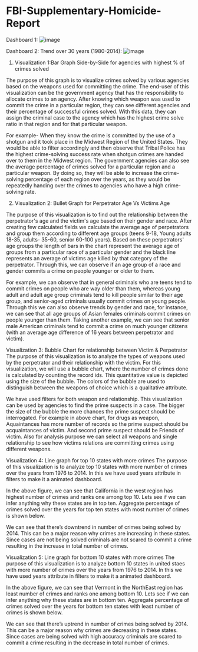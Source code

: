 # FBI-Supplementary-Homicide-Report
Dashboard 1:
![image](https://user-images.githubusercontent.com/61535156/149589532-af4bc61f-5017-4d69-8d30-6beb280c7bd5.png)

Dashboard 2: Trend over 30 years (1980-2014):
![image](https://user-images.githubusercontent.com/61535156/149589561-e160ee5e-8b86-41ae-b685-4fde8b3385fc.png)

1.	Visualization 1:Bar Graph Side-by-Side for agencies with highest % of crimes solved

The purpose of this graph is to visualize crimes solved by various agencies based on the weapons used for committing the crime. The end-user of this visualization can be the government agency that has the responsibility to allocate crimes to an agency. After knowing which weapon was used to commit the crime in a particular region, they can see different agencies and their percentage of successful crimes solved. With this data, they can assign the criminal case to the agency which has the highest crime solve ratio in that region and for that particular weapon.
 

For example- When they know the crime is committed by the use of a shotgun and it took place in the Midwest Region of the United States. They would be able to filter accordingly and then observe that Tribal Police has the highest crime-solving success rate when shotgun crimes are handed over to them in the Midwest region. The government agencies can also see the average percentage of crimes solved for a particular region and a particular weapon.
By doing so, they will be able to increase the crime-solving percentage of each region over the years, as they would be repeatedly handing over the crimes to agencies who have a high crime-solving rate. 






2.	Visualization 2: Bullet Graph for Perpetrator Age Vs Victims Age

The purpose of this visualization is to find out the relationship between the perpetrator's age and the victim's age based on their gender and race. After creating few calculated fields we calculate the average age of perpetrators and group them according to different age groups (teens 9-18, Young adults 18-35, adults- 35-60, senior 60-100 years). Based on these perpetrators' age groups the length of bars in the chart represent the average age of groups from a particular race of a particular gender and the black line represents an average of victims age killed by that category of the perpetrator. Through this, we can observe if an age group of a race and gender commits a crime on people younger or older to them.

 

For example, we can observe that in general criminals who are teens tend to commit crimes on people who are way older than them, whereas young adult and adult age group criminals tend to kill people similar to their age group, and senior-aged criminals usually commit crimes on young people. Through this we can also observe trends by gender and race, for instance, we can see that all age groups of Asian females criminals commit crimes on people younger than them. Taking another example, we can see that senior male  American criminals tend to commit a crime on much younger citizens (with an average age difference of 16 years between perpetrator and victim).







Visualization 3: Bubble Chart for relationship between Victim & Perpetrator
The purpose of this visualization is to analyze the types of weapons used by the perpetrator and their relationship with the victim. For this visualization, we will use a bubble chart, where the number of crimes done is calculated by counting the record ids. This quantitative value is depicted using the size of the bubble. The colors of the bubble are used to distinguish between the weapons of choice which is a qualitative attribute.
 
We have used filters for both weapon and relationship. This visualization can be used by agencies to find the prime suspects in a case. The bigger the size of the bubble the more chances the prime suspect should be interrogated. For example in above chart, for drugs as weapon, Aquaintances has more number of records so the prime suspect should be acquaintances of victim. And second prime suspect should be Friends of victim. Also for analysis purpose we can select all weapons and single relationship to see how victims relations are committing crimes using different weapons.




Visualization 4: Line graph for top 10 states with more crimes
The purpose of this visualization is to analyze top 10 states with more number of crimes over the years from 1976 to 2014. In this we have used years attribute in filters to make it a animated dashboard.  

 
In the above figure, we can see that California in the west region has highest number of crimes and ranks one among top 10. Lets see if we can infer anything why these states are in top ten. Aggregate percentage of crimes solved over the years for top ten states with most number of crimes is shown below.
 
We can see that there’s downtrend in number of crimes being solved by 2014. This can be a major reason why crimes are increasing in these states. Since cases are not being solved criminals are not scared to commit a crime resulting in the increase in total number of crimes.
 
Visualization 5: Line graph for bottom 10 states with more crimes
The purpose of this visualization is to analyze bottom 10 states in united staes with more number of crimes over the years from 1976 to 2014. In this we have used years attribute in filters to make it a animated dashboard.  
 

In the above figure, we can see that Vermont in the NorthEast region has least number of crimes and ranks one among bottom 10. Lets see if we can infer anything why these states are in bottom ten. Aggregate percentage of crimes solved over the years for bottom ten states with least number of crimes is shown below.
 
We can see that there’s uptrend in number of crimes being solved by 2014. This can be a major reason why crimes are decreasing in these states. Since cases are being solved with high accuracy criminals are scared to commit a crime resulting in the decrease in total number of crimes.
